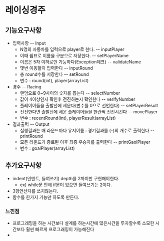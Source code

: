 # 레이싱경주
## 기능요구사항
- 입력사항 -- Input
  - N명의 자동차를 입력으로 player로 한다. -- inputPlayer
  - 이때 쉼표로 이름을 구분으로 저장한다. -- setPlayerName
  - 이름은 5자 이하로만 가능하다(Exception체크) -- validateName
  - 몇번 이동할지 입력한다 -- inputRound
  - 총 round수를 저장한다 -- setRound
  - 변수 : round(int), player(arrayList)
- 경주 -- Racing
  - 랜덤으로 0~9사이의 숫자를 뽑는다 -- selectNumber
  - 값이 4이상인지 확인후 전진하는지 확인한다 -- verifyNumber
  - 플레이어들을 출발선에 세운다(변수를 0으로 선언한다) -- setPlayerResult
  - 전진한다면 출발선에 세운 플레이어들을 한칸씩 전진시킨다 -- movePlayer
  - 변수 : recentRound(int), playerResult(arrayList<Integer>)
- 결과출력 -- Output
  - 실행결과는 매 라운드마다 유저이름 : 경기결과를 (-)의 개수로 출력한다 -- printRound
  - 모든 라운드가 종료된 이후 최종 우승자를 출력한다 -- printGaolPlayer
  - 변수 : goalPlayer(arrayList)

## 추가요구사항
- indent(인덴트, 들여쓰기) depth를 2까지만 구현해야한다. 
    - ex) while문 안에 if문이 있으면 들여쓰기는 2이다.
- 3항연산자를 쓰지않는다.
- 함수를 한가지 기능만 하도록 만든다.

### 느낀점
- 프로그래밍을 하는 시간보다 설계를 하는시간에 많은시간을 투자할수록 소모한 시간보다 훨씬 빠르게 프로그래밍이 가능해진다
- 
